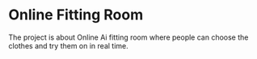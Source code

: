 # Online Fitting Room

The project is about Online Ai fitting room where people can choose the clothes and try them on in real time.

